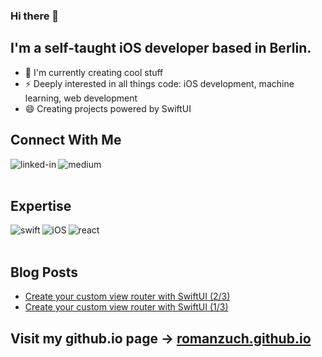 ### Hi there 👋

## I'm a self-taught iOS developer based in Berlin.

- 💬 I'm currently creating cool stuff
- ⚡ Deeply interested in all things code: iOS development, machine learning, web development
- 😄 Creating projects powered by SwiftUI

## Connect With Me

[<img align="left" alt="linked-in" src="https://img.shields.io/badge/linkedin-%230077B5.svg?&style=for-the-badge&logo=linkedin&logoColor=white" />](https://www.linkedin.com/in/romanzuchowski/)
[<img align="left" alt="medium" src="https://img.shields.io/badge/medium-%2312100E.svg?&style=for-the-badge&logo=medium&logoColor=white" />](https://roman-ios.medium.com/)

<br><br>

## Expertise
<img align="left" alt="swift" src="https://img.shields.io/badge/Swift-5.0-brightgreen?style=for-the-badge&logo=swift">
<img align="left" alt="iOS" src="https://img.shields.io/badge/iOS-14.0-brightgreen?style=for-the-badge&logo=apple">
<img align="left" alt="react" src="https://img.shields.io/badge/react%20-%2320232a.svg?&style=for-the-badge&logo=react&logoColor=%2361DAFB" />

<br><br>

## Blog Posts
<!-- BLOG-POST-LIST:START -->
- [Create your custom view router with SwiftUI (2/3)](https://roman-ios.medium.com/create-your-custom-view-router-with-swiftui-2-3-ccde1aca05bf?source=rss-45ad3c868e2------2)
- [Create your custom view router with SwiftUI (1/3)](https://roman-ios.medium.com/create-your-custom-view-router-with-swiftui-be7f938d9c33?source=rss-45ad3c868e2------2)
<!-- BLOG-POST-LIST:END -->

## Visit my github.io page &rarr; [romanzuch.github.io](https://romanzuch.github.io/)

<!--
**romanzuch/romanzuch** is a ✨ _special_ ✨ repository because its `README.md` (this file) appears on your GitHub profile.

Here are some ideas to get you started:

- 🔭 I’m currently working on ...
- 🌱 I’m currently learning ...
- 👯 I’m looking to collaborate on ...
- 🤔 I’m looking for help with ...
- 💬 Ask me about ...
- 📫 How to reach me: ...
- 😄 Pronouns: ...
- ⚡ Fun fact: ...
-->
